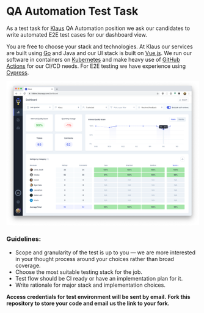 # QA Automation Test Task

As a test task for [Klaus](https://www.klausapp.com) QA Automation position we ask our candidates to write automated E2E test cases for our dashboard view.

You are free to choose your stack and technologies. At Klaus our services are built using [Go](https://golang.org) and Java and our UI stack is built on [Vue.js](https://vuejs.org). We run our software in containers on [Kubernetes](https://kubernetes.io) and make heavy use of [GitHub Actions](https://github.com/features/actions) for our CI/CD needs. For E2E testing we have experience using [Cypress](https://www.cypress.io).

![](dashboard.png)


### Guidelines:
* Scope and granularity of the test is up to you — we are more interested in your thought process around your choices rather than broad coverage.
* Choose the most suitable testing stack for the job.
* Test flow should be CI ready or have an implementation plan for it.
* Write rationale for major stack and implementation choices.

**Access credentials for test environment will be sent by email.**
**Fork this repository to store your code and email us the link to your fork.**
